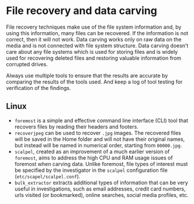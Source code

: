 # File recovery and data carving

File recovery techniques make use of the file system information and, by using this information, many files can be recovered. If the information is not correct, then it will not work. Data carving works only on raw data on the media and is not connected with file system structure. Data carving doesn’t care about any file systems which is used for storing files and is widely used for recovering deleted files and restoring valuable information from corrupted drives.

Always use multiple tools to ensure that the results are accurate by comparing the results of the tools used. And keep a log of tool testing for verification of the findings.

## Linux

* `foremost` is a simple and effective command line interface (CLI) tool that recovers files by reading their headers and footers.
* `recoverjpeg` can be used to recover `.jpg` images. The recovered files will be saved in the Home folder and will not have their original names, but instead will be named in numerical order, starting from `00000.jpg`.
* `scalpel`, created as an improvement of a much earlier version of `foremost`, aims to address the high CPU and RAM usage issues of foremost when carving data. Unlike foremost, file types of interest must be specified by the investigator in the `scalpel` configuration file (`etc/scapel/scalpel.conf`).
* `bulk_extractor` extracts additional types of information that can be very useful in investigations, such as email addresses, credit card numbers, urls visited (or bookmarked), online searches, social media profiles, etc.
